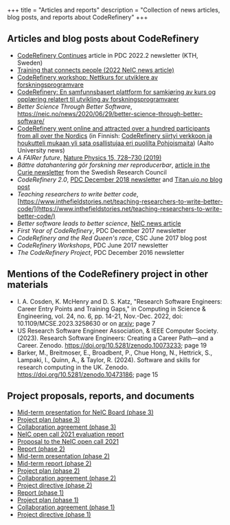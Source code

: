 +++
title = "Articles and reports"
description = "Collection of news articles, blog posts, and reports about CodeRefinery"
+++

## Articles and blog posts about CodeRefinery

- [CodeRefinery
  Continues](https://www.pdc.kth.se/about/publications/pdc-newsletter-2022-no-2/coderefinery-continues-1.1208794)
  article in PDC 2022.2 newsletter (KTH, Sweden)
- [Training that connects people (2022 NeIC news article)](https://neic.no/news/2022/09/15/sixth-success-story/)
- [CodeRefinery workshop: Nettkurs for utviklere av forskningsprogramvare](https://www.usit.uio.no/om/organisasjon/itf/ds/task/task-bloggen/coderefinery-workshop.html)
- [CodeRefinery: En samfunnsbasert plattform for samkjøring av kurs og opplæring relatert til utvikling av forskningsprogramvarer](https://www.usit.uio.no/om/organisasjon/itf/ds/task/task-bloggen/coderefinery-samfunn.html)
- *Better Science Through Better Software*, <https://neic.no/news/2020/06/29/better-science-through-better-software/>
- [CodeRefinery went online and attracted over a hundred participants
  from all over the
  Nordics](https://www.aalto.fi/en/news/coderefinery-went-online-and-attracted-over-a-hundred-participants-from-all-over-the-nordics)
  (in Finnish: [CodeRefinery siirtyi verkkoon ja houkutteli mukaan yli
  sata osallistujaa eri puolilta
  Pohjoismaita](https://www.aalto.fi/fi/uutiset/coderefinery-siirtyi-verkkoon-ja-houkutteli-mukaan-yli-sata-osallistujaa-eri-puolilta))
  (Aalto University news)
- *A FAIRer future*, [Nature Physics 15, 728–730 (2019)](https://doi.org/10.1038/s41567-019-0624-3)
- *Bättre datahantering gör forskning mer reproducerbar*, [article in the Curie newsletter](https://www.tidningencurie.se/nyheter/2019/04/23/battre-datahantering-gor-forskning-mer-reproducerbar/) from the Swedish Research Council
- *CodeRefinery 2.0*, [PDC December 2018 newsletter](https://www.kth.se/polopoly_fs/1.865417.1600689934!/Newsletter2018-2-final-lres.pdf) and [Titan.uio.no blog post](https://www.titan.uio.no/blogg/forskerbloggen/2018/coderefinery-20.html)
- *Teaching researchers to write better code*, [https://www.inthefieldstories.net/teaching-researchers-to-write-better-code/](https://www.inthefieldstories.net/teaching-researchers-to-write-better-code/)
- *Better software leads to better science*, [NeIC news article](https://neic.no/news/2017/03/15/better-software-leads-to-better-science/)
- *First Year of CodeRefinery*, PDC December 2017 newsletter
- *CodeRefinery and the Red Queen's race*, CSC June 2017 blog post
- *CodeRefinery Workshops*, PDC June 2017 newsletter
- *The CodeRefinery Project*, PDC December 2016 newsletter


## Mentions of the CodeRefinery project in other materials

-  I. A. Cosden, K. McHenry and D. S. Katz, "Research Software Engineers: Career Entry Points and Training Gaps," in Computing in Science & Engineering, vol. 24, no. 6, pp. 14-21, Nov.-Dec. 2022, doi: 10.1109/MCSE.2023.3258630 or on [arxiv](https://arxiv.org/pdf/2210.04275.pdf); page 7
- US Research Software Engineer Association, & IEEE Computer Society. (2023). Research Software Engineers: Creating a Career Path—and a Career. Zenodo. https://doi.org/10.5281/zenodo.10073233; page 19
- Barker, M., Breitmoser, E., Broadbent, P., Chue Hong, N., Hettrick, S., Lampaki, I., Quinn, A., & Taylor, R. (2024). Software and skills for research computing in the UK. Zenodo. https://doi.org/10.5281/zenodo.10473186; page 15


## Project proposals, reports, and documents

- [Mid-term presentation for NeIC Board (phase 3)](https://zenodo.org/records/10388062) 
- [Project plan (phase 3)](phase-3-project-plan.pdf)
- [Collaboration agreement (phase 3)](phase-3-collaboration-agreement.pdf)
- [NeIC open call 2021 evaluation report](open-call-2021-evaluation.pdf)
- [Proposal to the NeIC open call 2021](open-call-2021-proposal.pdf)
- [Report (phase 2)](phase-2-report.pdf)
- [Mid-term presentation (phase 2)](https://cicero.xyz/v3/remark/0.14.0/github.com/coderefinery/reports/main/mid-term.md/)
- [Mid-term report (phase 2)](phase-2-mid-term-report.pdf)
- [Project plan (phase 2)](phase-2-project-plan.pdf)
- [Collaboration agreement (phase 2)](phase-2-collaboration-agreement.pdf)
- [Project directive (phase 2)](phase-2-project-directive.pdf)
- [Report (phase 1)](phase-1-report.pdf)
- [Project plan (phase 1)](phase-1-project-plan-v1.0.pdf)
- [Collaboration agreement (phase 1)](phase-1-collaboration-agreement.pdf)
- [Project directive (phase 1)](phase-1-project-directive.pdf)
